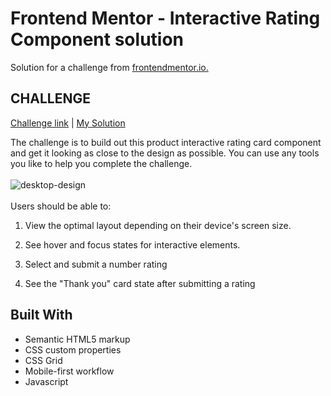 # Frontend Mentor - Interactive Rating Component solution

Solution for a challenge from [frontendmentor.io.](https://www.frontendmentor.io/home)

## CHALLENGE

[Challenge link](https://www.frontendmentor.io/challenges/interactive-rating-component-koxpeBUmI/hub) | [My Solution](https://poko91.github.io/Frontend-Mentor-Challenges/Interactive-rating-component/)

The challenge is to build out this product interactive rating card component and get it looking as close to the design as possible. You can use any tools you like to help you complete the challenge.
\
\
![desktop-design](https://github.com/poko91/Frontend-Mentor-Challenges/assets/82212882/af844954-b410-4cff-8d7f-9c1b598ff247)
\
\
Users should be able to:

1. View the optimal layout depending on their device's screen size.

2. See hover and focus states for interactive elements.

3. Select and submit a number rating

4. See the "Thank you" card state after submitting a rating

## Built With

- Semantic HTML5 markup
- CSS custom properties
- CSS Grid
- Mobile-first workflow
- Javascript
